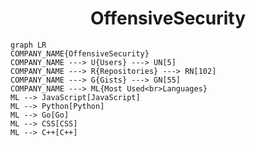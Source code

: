 <h1 align="center">OffensiveSecurity</h1>

```mermaid
graph LR
COMPANY_NAME{OffensiveSecurity}
COMPANY_NAME ---> U{Users} ---> UN[5]
COMPANY_NAME ---> R{Repositories} ---> RN[102]
COMPANY_NAME ---> G{Gists} ---> GN[55]
COMPANY_NAME ---> ML{Most Used<br>Languages}
ML --> JavaScript[JavaScript]
ML --> Python[Python]
ML --> Go[Go]
ML --> CSS[CSS]
ML --> C++[C++]
```
